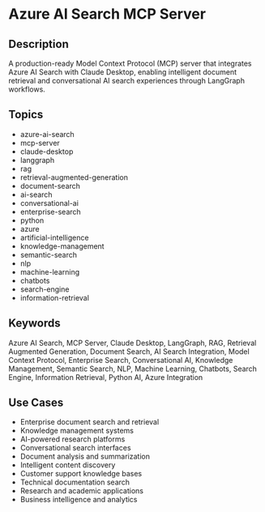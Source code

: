 # Azure AI Search MCP Server

## Description
A production-ready Model Context Protocol (MCP) server that integrates Azure AI Search with Claude Desktop, enabling intelligent document retrieval and conversational AI search experiences through LangGraph workflows.

## Topics
- azure-ai-search
- mcp-server
- claude-desktop
- langgraph
- rag
- retrieval-augmented-generation
- document-search
- ai-search
- conversational-ai
- enterprise-search
- python
- azure
- artificial-intelligence
- knowledge-management
- semantic-search
- nlp
- machine-learning
- chatbots
- search-engine
- information-retrieval

## Keywords
Azure AI Search, MCP Server, Claude Desktop, LangGraph, RAG, Retrieval Augmented Generation, Document Search, AI Search Integration, Model Context Protocol, Enterprise Search, Conversational AI, Knowledge Management, Semantic Search, NLP, Machine Learning, Chatbots, Search Engine, Information Retrieval, Python AI, Azure Integration

## Use Cases
- Enterprise document search and retrieval
- Knowledge management systems
- AI-powered research platforms
- Conversational search interfaces
- Document analysis and summarization
- Intelligent content discovery
- Customer support knowledge bases
- Technical documentation search
- Research and academic applications
- Business intelligence and analytics
